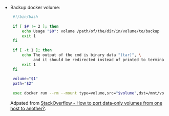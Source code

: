  - Backup docker volume:
   
   ```bash
    #!/bin/bash
    
    if [ $# != 2 ]; then
        echo Usage "$0": volume /path/of/the/dir/in/volume/to/backup
        exit 1
    fi
    
    if [ -t 1 ]; then
        echo The output of the cmd is binary data "(tar)", \
             and it should be redirected instead of printed to terminal
        exit 1
    fi
    
    volume="$1"
    path="$2"
    
    exec docker run --rm --mount type=volume,src="$volume",dst=/mnt/volume/ alpine tar cf - . -C /mnt/volume/"$path"
   ```

   Adpated from [StackOverflow - How to port data-only volumes from one host to another?](https://stackoverflow.com/questions/21597463/how-to-port-data-only-volumes-from-one-host-to-another).
